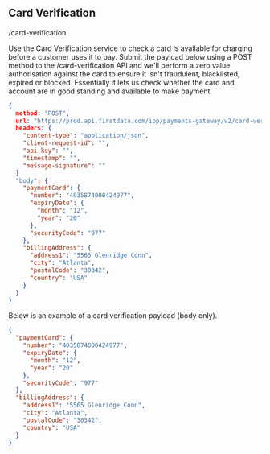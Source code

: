 ## Card Verification

/card-verification


Use the Card Verification service to check a card is available for charging before a customer uses it to pay. Submit the payload below using a POST method to the /card-verification API and we'll perform a zero value authorisation against the card to ensure it isn't fraudulent, blacklisted, expired or blocked. Essentially it lets us check whether the card and account are in good standing and available to make payment.

```json
{ 
  method: "POST",
  url: "https://prod.api.firstdata.com/ipp/payments-gateway/v2/card-verification",
  headers: {
    "content-type": "application/json",
    "client-request-id": "",
    "api-key": "",
    "timestamp": "",
    "message-signature": ""
  }
  "body": {
    "paymentCard": {
      "number": "4035874000424977",
      "expiryDate": {
        "month": "12", 
        "year": "20"
      },
      "securityCode": "977"
    },
    "billingAddress": {
      "address1": "5565 Glenridge Conn",
      "city": "Atlanta",
      "postalCode": "30342",
      "country": "USA"
    }
  }
}
```

Below is an example of a card verification payload (body only).

```json
{
  "paymentCard": {
    "number": "4035874000424977",
    "expiryDate": {
      "month": "12",
      "year": "20"
    },
    "securityCode": "977"
  },
  "billingAddress": {
    "address1": "5565 Glenridge Conn",
    "city": "Atlanta",
    "postalCode": "30342",
    "country": "USA"
  }
}
```
